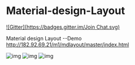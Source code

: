 Material-design-Layout
======================
[![Gitter](https://badges.gitter.im/Join Chat.svg)](https://gitter.im/pengqiuyuan/Material-design-Layout?utm_source=badge&utm_medium=badge&utm_campaign=pr-badge&utm_content=badge)

Material design Layout
--Demo http://182.92.69.21/m1/mdlayout/master/index.html

![img](http://182.92.69.21/images/mdlayout/master/layout1.jpg)
![img](http://182.92.69.21/images/mdlayout/master/layout2.jpg)
![img](http://182.92.69.21/images/mdlayout/master/layout3.jpg)
